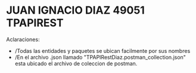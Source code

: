 # **JUAN IGNACIO DIAZ 49051 TPAPIREST**

Aclaraciones: 
* /Todas las entidades y paquetes se ubican facilmente por sus nombres
* /En el archivo .json llamado "TPAPIRestDiaz.postman_collection.json" esta ubicado el archivo de coleccion de postman.
